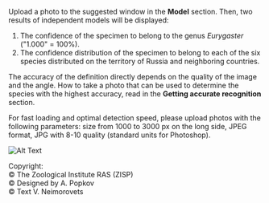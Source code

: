 
Upload a photo to the suggested window in the __Model__ section. Then, two results of independent models will be displayed:

1. The confidence of the specimen to belong to the genus _Eurygaster_ ("1.000" = 100%).
2. The confidence distribution of the specimen to belong to each of the six species distributed on the territory of Russia
and neighboring countries.

The accuracy of the definition directly depends on the quality of the image and the angle.
How to take a photo that can be used to determine the species with the highest accuracy, read in
the __Getting accurate recognition__ section.

For fast loading and optimal detection speed, please upload photos with the following parameters:
size from 1000 to 3000 px on the long side, JPEG format, JPG with 8-10 quality (standard units for Photoshop).

![Alt Text](https://github.com/alexander-pv/eurygaster_app/releases/download/v1.2.1/example_app.gif)

<left>
Copyright:<br/>
© The Zoological Institute RAS (ZISP)<br/>
© Designed by A. Popkov<br/>
© Text V. Neimorovets</left>